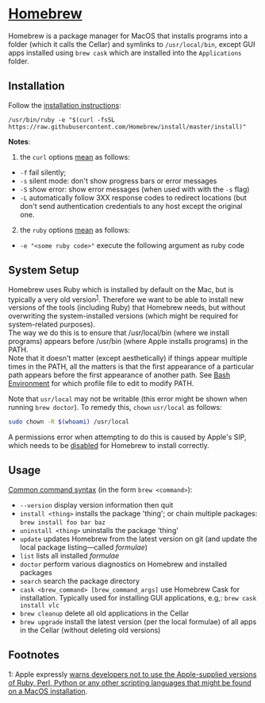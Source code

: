 [Homebrew][link01]
==================

Homebrew is a package manager for MacOS that installs programs into a folder (which it calls the Cellar) and symlinks to `/usr/local/bin`,
except GUI apps installed using `brew cask` which are installed into the `Applications` folder.

Installation
------------
Follow the [installation instructions][link01]:

```
/usr/bin/ruby -e "$(curl -fsSL https://raw.githubusercontent.com/Homebrew/install/master/install)"
```

**Notes**:
1. the `curl` options [mean][link02] as follows:
  - `-f` fail silently;
  - `-s` silent mode: don't show progress bars or error messages
  - `-S` show error: show error messages (when used with with the `-s` flag)
  - `-L` automatically follow 3XX response codes to redirect locations (but don't send authentication credentials to any host except the 
    original one.
2. the `ruby` options [mean][link03] as follows:
  - `-e "<some ruby code>"` execute the following argument as ruby code

System Setup
------------
Homebrew uses Ruby which is installed by default on the Mac, but is typically a very old version<sup>[1](#footnote01)</sup>. Therefore we
want to be able to install 
new versions of the tools (including Ruby) that Homebrew needs, but without overwriting the system-installed versions (which might be
required for system-related purposes).  
The way we do this is to ensure that /usr/local/bin (where we install programs) appears before /usr/bin (where Apple installs programs) in
the PATH.  
Note that it doesn't matter (except aesthetically) if things appear multiple times in the PATH, all the matters is that the first 
appearance of a particular path appears before the first appearance of another path.
See [Bash Environment][link04] for which profile file to edit to modify PATH.

Note that `usr/local` may not be writable (this error might be shown when running `brew doctor`). To remedy this, `chown` `usr/local` as 
follows:
```bash
sudo chown -R $(whoami) /usr/local
```
A permissions error when attempting to do this is caused by Apple's SIP, which needs to be [disabled][link06] for Homebrew to install 
correctly.


Usage
-----
[Common command syntax][link05] (in the form `brew <command>`):
- `--version` display version information then quit
- `install <thing>` installs the package 'thing'; or chain multiple packages: `brew install foo bar baz`
- `uninstall <thing>` uninstalls the package 'thing'
- `update` updates Homebrew from the latest version on git (and update the local package listing—called *formulae*)
- `list` lists all installed *formulae*
- `doctor` perform various diagnostics on Homebrew and installed packages
- `search` search the package directory
- `cask <brew_command> [brew_command_args]` use Homebrew Cask for installation. Typically used for installing GUI applications, e.g,:
  `brew cask install vlc`
- `brew cleanup` delete all old applications in the Cellar
- `brew upgrade` install the latest version (per the local formulae) of all apps in the Cellar (without deleting old versions)



Footnotes
---------
<a name="footnote01">1</a>: Apple expressly [warns developers not to use the Apple-supplied versions of Ruby, Perl, Python or any other
scripting languages that might be found on a MacOS installation](https://developer.apple.com/library/content/documentation/Security/Conceptual/System_Integrity_Protection_Guide/FileSystemProtections/FileSystemProtections.html#//apple_ref/doc/uid/TP40016462-CH2-DontLinkElementID_2).


[link01]: https://brew.sh
[link02]: https://curl.haxx.se/docs/manpage.html
[link03]: https://robm.me.uk/ruby/2013/11/20/ruby-enp.html
[link04]: https://github.com/Crossroadsman/TerminalTips/blob/master/BashEnvironmentVariables.md
[link05]: https://docs.brew.sh/Manpage
[link06]: https://developer.apple.com/library/archive/documentation/Security/Conceptual/System_Integrity_Protection_Guide/ConfiguringSystemIntegrityProtection/ConfiguringSystemIntegrityProtection.html
